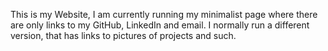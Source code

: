 This is my Website, I am currently running my minimalist page where there are only links to my GitHub, LinkedIn and email. I normally run a different version, that has links to pictures of projects and such.
